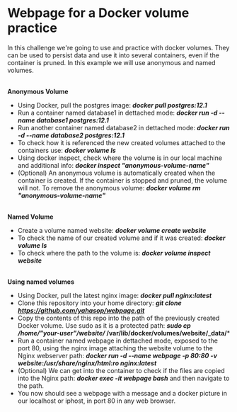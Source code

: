 <h1>Webpage for a Docker volume practice</h1>
In this challenge we're going to use and practice with docker volumes. They can be used to persist data and use it into several containers, even if the container is pruned. In this example we will use anonymous and named volumes.
<br></br>

**Anonymous Volume**
- Using Docker, pull the postgres image: ***docker pull postgres:12.1***
- Run a container named database1 in dettached mode: ***docker run -d --name database1 postgres:12.1***
- Run another container named database2 in dettached mode: ***docker run -d --name database2 postgres:12.1***
- To check how it is referenced the new created volumes attached to the containers use: ***docker volume ls***
- Using docker inspect, check where the volume is in our local machine and additional info: ***docker inspect "anonymous-volume-name"***
- (Optional) An anonymous volume is automatically created when the container is created. If the container is stopped and pruned, the volume will not. To remove the anonymous volume: ***docker volume rm "anonymous-volume-name"***
<br></br>

**Named Volume**
- Create a volume named website: ***docker volume create website***
- To check the name of our created volume and if it was created: ***docker volume ls***
- To check where the path to the volume is: ***docker volume inspect website***
<br></br>

**Using named volumes**
- Using Docker, pull the latest nginx image: ***docker pull nginx:latest***
- Clone this repository into your home directory: ***git clone https://github.com/yahasop/webpage.git***
- Copy the contents of this repo into the path of the previously created Docker volume. Use sudo as it is a protected path: ***sudo cp /home/"your-user"/website/* /var/lib/docker/volumes/website/_data/***
- Run a container named webpage in dettached mode, exposed to the port 80, using the nginx image  attaching the website volume to the Nginx webserver path: ***docker run -d --name webpage -p 80:80 -v website:/usr/share/nginx/html:ro nginx:latest***
- (Optional) We can get into the container to check if the files are copied into the Nginx path: ***docker exec -it webpage bash*** and then navigate to the path.
- You now should see a webpage with a message and a docker picture in our localhost or iphost, in port 80 in any web browser.
